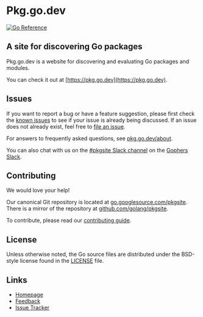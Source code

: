 # Pkg.go.dev

[![Go Reference](https://pkg.go.dev/badge/golang.org/x/pkgsite.svg)](https://pkg.go.dev/golang.org/x/pkgsite)

## A site for discovering Go packages

Pkg.go.dev is a website for discovering and evaluating Go packages and modules.

You can check it out at [https://pkg.go.dev](https://pkg.go.dev).

## Issues

If you want to report a bug or have a feature suggestion, please first check
the [known issues](https://github.com/golang/go/labels/pkgsite) to see if your
issue is already being discussed. If an issue does not already exist, feel free
to [file an issue](https://golang.org/s/pkgsite-feedback).

For answers to frequently asked questions, see [pkg.go.dev/about](https://pkg.go.dev/about).

You can also chat with us on the
[#pkgsite Slack channel](https://gophers.slack.com/archives/C0166L4QGJV) on the
[Gophers Slack](https://invite.slack.golangbridge.org).

## Contributing

We would love your help!

Our canonical Git repository is located at
[go.googlesource.com/pkgsite](https://go.googlesource.com/pkgsite).
There is a mirror of the repository at
[github.com/golang/pkgsite](https://github.com/golang/pkgsite).

To contribute, please read our [contributing guide](CONTRIBUTING.md).

## License

Unless otherwise noted, the Go source files are distributed under the BSD-style
license found in the [LICENSE](LICENSE) file.

## Links

- [Homepage](https://pkg.go.dev)
- [Feedback](https://golang.org/s/pkgsite-feedback)
- [Issue Tracker](https://golang.org/s/pkgsite-issues)
